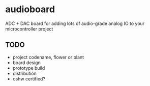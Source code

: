 # audioboard

ADC + DAC board for adding lots of audio-grade analog IO to your microcontroller project

## TODO

- project codename, flower or plant
- board design
- prototype build
- distribution
- oshw certified?
